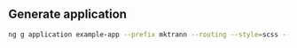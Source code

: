 ## Generate application
```bash
ng g application example-app --prefix mktrann --routing --style=scss --strict --ssr false
```
